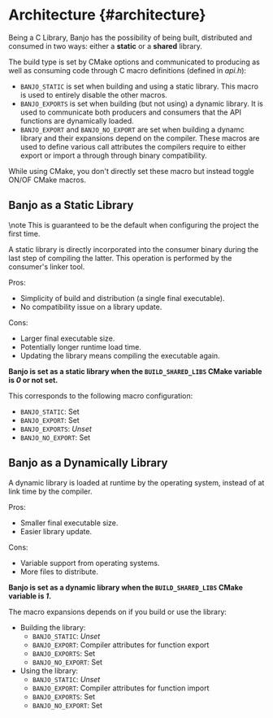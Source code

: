 # Architecture {#architecture}

Being a C Library, Banjo has the possibility of being built, distributed and consumed in two ways: either a **static** or a **shared** library.

The build type is set by CMake options and communicated to producing as well as consuming code through C macro definitions (defined in _api.h_):

* `BANJO_STATIC` is set when building and using a static library.
   This macro is used to entirely disable the other macros.
* `BANJO_EXPORTS` is set when building (but not using) a dynamic library.
   It is used to communicate both producers and consumers that the API functions are dynamically loaded.
* `BANJO_EXPORT` and `BANJO_NO_EXPORT` are set when building a dynamc library and their expansions depend on the compiler.
   These macros are used to define various call attributes the compilers require to either export or import a through through binary compatibility.

While using CMake, you don't directly set these macro but instead toggle ON/OF CMake macros.

## Banjo as a Static Library

\note
This is guaranteed to be the default when configuring the project the first time.

A static library is directly incorporated into the consumer binary during the last step of compiling the latter.
This operation is performed by the consumer's linker tool.

Pros:

- Simplicity of build and distribution (a single final executable).
- No compatibility issue on a library update.

Cons:

- Larger final executable size.
- Potentially longer runtime load time.
- Updating the library means compiling the executable again.

**Banjo is set as a static library when the `BUILD_SHARED_LIBS` CMake variable is _0_ or not set.**

This corresponds to the following macro configuration:

- `BANJO_STATIC`:    Set
- `BANJO_EXPORT`:    Set
- `BANJO_EXPORTS`:   _Unset_
- `BANJO_NO_EXPORT`: Set

## Banjo as a Dynamically Library

A dynamic library is loaded at runtime by the operating system, instead of at link time by the compiler.

Pros:

- Smaller final executable size.
- Easier library update.

Cons:

- Variable support from operating systems.
- More files to distribute.

**Banjo is set as a dynamic library when the `BUILD_SHARED_LIBS` CMake variable is _1_.**

The macro expansions depends on if you build or use the library:

- Building the library:
    - `BANJO_STATIC`:     _Unset_
    - `BANJO_EXPORT`:     Compiler attributes for function export
    - `BANJO_EXPORTS`:    Set
    - `BANJO_NO_EXPORT`:  Set
- Using the library:
    - `BANJO_STATIC`:     _Unset_
    - `BANJO_EXPORT`:     Compiler attributes for function import
    - `BANJO_EXPORTS`:    Set
    - `BANJO_NO_EXPORT`:  Set




